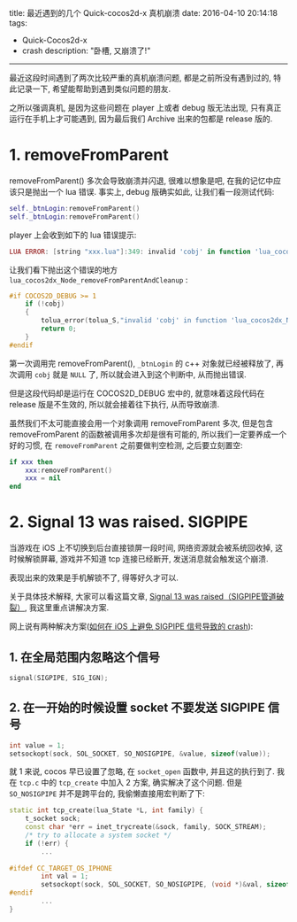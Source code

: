 title: 最近遇到的几个 Quick-cocos2d-x  真机崩溃
date: 2016-04-10 20:14:18
tags:
- Quick-Cocos2d-x
- crash
description: "卧槽, 又崩溃了!"
---

最近这段时间遇到了两次比较严重的真机崩溃问题, 都是之前所没有遇到过的, 特此记录一下, 希望能帮助到遇到类似问题的朋友.

之所以强调真机, 是因为这些问题在 player 上或者 debug 版无法出现, 只有真正运行在手机上才可能遇到, 因为最后我们 Archive 出来的包都是 release 版的.

<!--more-->

# 1. removeFromParent

removeFromParent() 多次会导致崩溃并闪退, 很难以想象是吧, 在我的记忆中应该只是抛出一个 lua 错误. 事实上, debug 版确实如此, 让我们看一段测试代码:

```lua
self._btnLogin:removeFromParent()
self._btnLogin:removeFromParent()
```

player 上会收到如下的 lua 错误提示:

```lua
LUA ERROR: [string "xxx.lua"]:349: invalid 'cobj' in function 'lua_cocos2dx_Node_removeFromParentAndCleanup'
```

让我们看下抛出这个错误的地方 `lua_cocos2dx_Node_removeFromParentAndCleanup` :

```c++
#if COCOS2D_DEBUG >= 1
    if (!cobj)
    {
        tolua_error(tolua_S,"invalid 'cobj' in function 'lua_cocos2dx_Node_removeFromParentAndCleanup'", nullptr);
        return 0;
    }
#endif
```

第一次调用完 removeFromParent(), `_btnLogin` 的 c++ 对象就已经被释放了, 再次调用 `cobj` 就是 `NULL` 了, 所以就会进入到这个判断中, 从而抛出错误.

但是这段代码却是运行在 COCOS2D_DEBUG 宏中的, 就意味着这段代码在 release 版是不生效的, 所以就会接着往下执行, 从而导致崩溃.

虽然我们不太可能直接会用一个对象调用 removeFromParent 多次, 但是包含 removeFromParent 的函数被调用多次却是很有可能的, 所以我们一定要养成一个好的习惯, 在 `removeFromParent` 之前要做判空检测, 之后要立刻置空:

```lua
if xxx then
    xxx:removeFromParent()
    xxx = nil
end
```


# 2. Signal 13 was raised. SIGPIPE

当游戏在 iOS 上不切换到后台直接锁屏一段时间, 网络资源就会被系统回收掉, 这时候解锁屏幕, 游戏并不知道 tcp 连接已经断开, 发送消息就会触发这个崩溃.

表现出来的效果是手机解锁不了, 得等好久才可以.

关于具体技术解释, 大家可以看这篇文章, [Signal 13 was raised（SIGPIPE管道破裂）][2], 我这里重点讲解决方案.

网上说有两种解决方案([如何在 iOS 上避免 SIGPIPE 信号导致的 crash][3]):

## 1. 在全局范围内忽略这个信号
```c++
signal(SIGPIPE, SIG_IGN);
```

## 2. 在一开始的时候设置 socket 不要发送 SIGPIPE 信号
```c++
int value = 1;
setsockopt(sock, SOL_SOCKET, SO_NOSIGPIPE, &value, sizeof(value));
```

就 1 来说, cocos 早已设置了忽略, 在 `socket_open` 函数中, 并且这的执行到了. 我在 `tcp.c` 中的 `tcp_create` 中加入 2 方案, 确实解决了这个问题. 但是 `SO_NOSIGPIPE` 并不是跨平台的, 我偷懒直接用宏判断了下:

```c++
static int tcp_create(lua_State *L, int family) {
    t_socket sock;
    const char *err = inet_trycreate(&sock, family, SOCK_STREAM);
    /* try to allocate a system socket */
    if (!err) {
        ...
        
#ifdef CC_TARGET_OS_IPHONE
        int val = 1;
        setsockopt(sock, SOL_SOCKET, SO_NOSIGPIPE, (void *)&val, sizeof(int));
#endif
        ...
}
```





[1]: http://ww2.sinaimg.cn/large/7f870d23gw1f2rxuvmowqj20wg0kmtjs.jpg
[2]: http://blog.csdn.net/jia12216/article/details/50844013
[3]: http://www.jianshu.com/p/1957d2b18d2c
